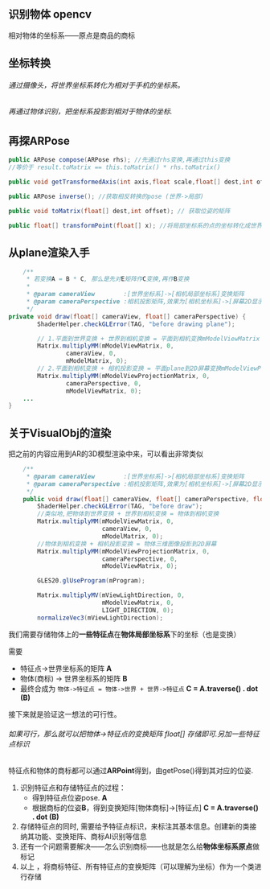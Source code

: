 ## 识别物体  opencv

相对物体的坐标系——原点是商品的商标



## 坐标转换

###### 通过摄像头，将世界坐标系转化为相对于手机的坐标系。

###### 再通过物体识别，把坐标系投影到相对于物体的坐标.



## 再探ARPose

```java
public ARPose compose(ARPose rhs); //先通过rhs变换,再通过this变换
//等价于 result.toMatrix == this.toMatrix() * rhs.toMatrix()

public void getTransformedAxis(int axis,float scale,float[] dest,int offset);//获取这个局部坐标系的某个坐标轴的轴向量 . axis 0 = X , 1 = Y , 2 = Z

public ARPose inverse(); //获取相反转换的pose (世界->局部)

public void toMatrix(float[] dest,int offset); // 获取位姿的矩阵

public float[] transformPoint(float[] x); //将局部坐标系的点的坐标转化成世界坐标系坐标


```

## 从plane渲染入手

```java
 	/**
     * 若变换A = B * C, 那么是先对E矩阵作C变换,再作B变换
     *
     * @param cameraView        :[世界坐标系]->[相机局部坐标系]变换矩阵
     * @param cameraPerspective :相机投影矩阵,效果为[相机坐标系]->[屏幕2D显示渲染]
     */
private void draw(float[] cameraView, float[] cameraPerspective) {
        ShaderHelper.checkGLError(TAG, "before drawing plane");

        // 1.平面到世界变换 + 世界到相机变换 = 平面到相机变换mModelViewMatrix
        Matrix.multiplyMM(mModelViewMatrix, 0,
                cameraView, 0,
                mModelMatrix, 0);
        // 2.平面到相机变换 + 相机投影变换 = 平面plane到2D屏幕变换mModelViewProjectionMatrix
        Matrix.multiplyMM(mModelViewProjectionMatrix, 0,
                cameraPerspective, 0,
                mModelViewMatrix, 0);
    ...
}
```



## 关于VisualObj的渲染

把之前的内容应用到AR的3D模型渲染中来，可以看出非常类似

```java
	/**
     * @param cameraView        :[世界坐标系]->[相机局部坐标系]变换矩阵
     * @param cameraPerspective :相机投影矩阵,效果为[相机坐标系]->[屏幕2D显示渲染]
     */
    public void draw(float[] cameraView, float[] cameraPerspective, float lightIntensity, float[] objColor) {
        ShaderHelper.checkGLError(TAG, "before draw");
		//类似地,把物体到世界变换 + 世界到相机变换 = 物体到相机变换
        Matrix.multiplyMM(mModelViewMatrix, 0, 
                          cameraView, 0, 
                          mModelMatrix, 0);
        //物体到相机变换 + 相机投影变换 = 物体三维图像投影到2D屏幕
        Matrix.multiplyMM(mModelViewProjectionMatrix, 0, 
                          cameraPerspective, 0, 
                          mModelViewMatrix, 0);

        GLES20.glUseProgram(mProgram);

        Matrix.multiplyMV(mViewLightDirection, 0, 
                          mModelViewMatrix, 0, 
                          LIGHT_DIRECTION, 0);
        normalizeVec3(mViewLightDirection);
```





我们需要存储物体上的**一些特征点**在**物体局部坐标系**下的坐标（也是变换）

需要

-  特征点->世界坐标系的矩阵  **A**
- 物体(商标) -> 世界坐标系的矩阵  **B**
- 最终合成为 `物体->特征点 = 物体->世界 + 世界->特征点` **C = A.traverse() . dot (B)** 



接下来就是验证这一想法的可行性。

###### 如果可行，那么就可以把物体->特征点的变换矩阵 float[] 存储即可.另加一些特征点标识

特征点和物体的商标都可以通过**ARPoint**得到，由getPose()得到其对应的位姿.

1. 识别特征点和存储特征点的过程：
   - 得到特征点位姿pose. **A**
   - 根据商标的位姿**B**，得到变换矩阵[物体商标]->[特征点] **C = A.traverse() . dot (B)**
2. 存储特征点的同时, 需要给予特征点标识，来标注其基本信息。创建新的类接纳其功能、变换矩阵、商标AI识别等信息
3. 还有一个问题需要解决——怎么识别商标——也就是怎么给**物体坐标系原点**做标记
4. 以上 ，将商标特征、所有特征点的变换矩阵（可以理解为坐标）作为一个类进行存储

